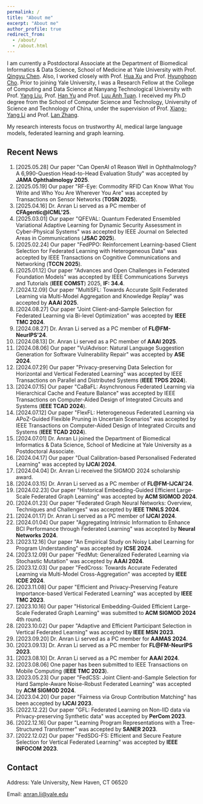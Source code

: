 ```yaml
---
permalink: /
title: "About me"
excerpt: "About me"
author_profile: true
redirect_from: 
  - /about/
  - /about.html
---
```

I am currently a Postdoctoral Associate at the Department of Biomedical Informatics & Data Science, School of Medicine at Yale University with Prof. [Qingyu Chen](https://sites.google.com/view/qingyuchen/home). Also, I worked closely with Prof. [Hua Xu](https://medicine.yale.edu/profile/hua-xu/) and Prof. [Hyunghoon Cho](https://hhcho.com/). Prior to joining Yale University, I was a Research Fellow at the College of Computing and Data Science at Nanyang Technological University with Prof. [Yang Liu](https://personal.ntu.edu.sg/yangliu/), Prof. [Han Yu](https://personal.ntu.edu.sg/han.yu/) and Prof. [Luu Anh Tuan](https://tuanluu.github.io/). I received my Ph.D degree from the School of Computer Science and Technology, University of Science and Technology of China, under the supervision of Prof. [Xiang-Yang Li](http://staff.ustc.edu.cn/~xiangyangli/index.html) and Prof. [Lan Zhang](http://cs.ustc.edu.cn/2020/0706/c23235a460088/page.htm). 

My research interests focus on trustworthy AI, medical large language models, federated learning and graph learning. 


Recent News
------
1. [2025.05.28] Our paper "Can OpenAI o1 Reason Well in Ophthalmology? A 6,990-Question Head-to-Head Evaluation Study" was accepted by **JAMA Ophthalmology 2025**. 
2. [2025.05.19] Our paper "RF-Eye: Commodity RFID Can Know What You Write and Who You Are Wherever You Are" was accepted by Transactions on Sensor Networks (**TOSN 2025**). 
3. [2025.04.16] Dr. Anran Li served as a PC member of **CFAgentic@ICML'25**. 
4. [2025.03.01] Our paper "QFEVAL: Quantum Federated Ensembled Variational Adaptive Learning for Dynamic Security Assessment in Cyber-Physical Systems" was accepted by IEEE Journal on Selected Areas in Communications (**JSAC 2025**). 
5. [2025.02.24] Our paper "FedPPO: Reinforcement Learning-based Client Selection for Federated Learning with Heterogeneous Data" was accepted by IEEE Transactions on Cognitive Communications and Networking (**TCCN 2025**). 
6. [2025.01.12] Our paper "Advances and Open Challenges in Federated Foundation Models" was accepted by IEEE Communications Surveys and Tutorials (**IEEE COMST**) 2025, **IF: 34.4**. 
7. [2024.12.09] Our paper "MultiSFL: Towards Accurate Split Federated Learning via Multi-Model Aggregation and Knowledge Replay" was accepted by **AAAI 2025**. 
8. [2024.08.27] Our paper "Joint Client-and-Sample Selection for Federated Learning via Bi-level Optimization" was accepted by **IEEE TMC 2024**.
9. [2024.08.27] Dr. Anran Li served as a PC member of **FL@FM-NeurIPS'24**. 
10. [2024.08.13] Dr. Anran Li served as a PC member of **AAAI 2025**.
11. [2024.08.06] Our paper "VulAdvisor: Natural Language Suggestion Generation for Software Vulnerability Repair" was accepted by **ASE 2024**. 
12. [2024.07.29] Our paper "Privacy-preserving Data Selection for Horizontal and Vertical Federated Learning" was accepted by IEEE Transactions on Parallel and Distributed Systems (**IEEE TPDS 2024**). 
13. [2024.07.15] Our paper "CaBaFL: Asynchronous Federated Learning via Hierarchical Cache and Feature Balance" was accepted by IEEE Transactions on Computer-Aided Design of Integrated Circuits and Systems (**IEEE TCAD 2024**). 
14. [2024.07.12] Our paper "FlexFL: Heterogeneous Federated Learning via APoZ-Guided Flexible Pruning in Uncertain Scenarios" was accepted by IEEE Transactions on Computer-Aided Design of Integrated Circuits and Systems (**IEEE TCAD 2024**). 
15. [2024.07.01] Dr. Anran Li joined the Department of Biomedical Informatics & Data Science, School of Medicine at Yale University as a Postdoctoral Associate. 
16. [2024.04.17] Our paper "Dual Calibration-based Personalised Federated Learning" was accepted by **IJCAI 2024**. 
17. [2024.04.04] Dr. Anran Li received the SIGMOD 2024 scholarship award. 
18. [2024.03.15] Dr. Anran Li served as a PC member of **FL@FM-IJCAI'24**. 
19. [2024.02.23] Our paper "Historical Embedding-Guided Efficient Large-Scale Federated Graph Learning" was accepted by **ACM SIGMOD 2024**. 
20. [2024.01.23] Our paper "Federated Graph Neural Networks: Overview, Techniques and Challenges" was accepted by **IEEE TNNLS 2024**.
21. [2024.01.17] Dr. Anran Li served as a PC member of **IJCAI 2024**.
22. [2024.01.04] Our paper "Aggregating Intrinsic Information to Enhance BCI Performance through Federated Learning" was accepted by **Neural Networks 2024**. 
23. [2023.12.16] Our paper "An Empirical Study on Noisy Label Learning for Program Understanding" was accepted by **ICSE 2024**.
24. [2023.12.09] Our paper "FedMut: Generalized Federated Learning via Stochastic Mutation" was accepted by **AAAI 2024**. 
25. [2023.12.03] Our paper "FedCross: Towards Accurate Federated Learning via Multi-Model Cross-Aggregation" was accepted by **IEEE ICDE 2024**.
26. [2023.11.08] Our paper "Efficient and Privacy-Preserving Feature Importance-based Vertical Federated Learning" was accepted by **IEEE TMC 2023**. 
27. [2023.10.16] Our paper "Historical Embedding-Guided Efficient Large-Scale Federated Graph Learning" was submitted to **ACM SIGMOD 2024** 4th round.
28. [2023.10.02] Our paper "Adaptive and Efficient Participant Selection in Vertical Federated Learning" was accepted by **IEEE MSN 2023**.
29. [2023.09.20] Dr. Anran Li served as a PC member for **AAMAS 2024**.
30. [2023.09.13] Dr. Anran Li served as a PC member for **FL@FM-NeurIPS 2023**. 
31. [2023.08.10] Dr. Anran Li served as a PC member for **AAAI 2024**.
32. [2023.08.06] One paper has been submitted to IEEE Transactions on Mobile Computing (**IEEE TMC 2023**).
33. [2023.05.23] Our paper "FedCSS: Joint Client-and-Sample Selection for Hard Sample-Aware Noise-Robust Federated Learning" was accepted by **ACM SIGMOD 2024**. 
34. [2023.04.20] Our paper "Fairness via Group Contribution Matching" has been accepted by **IJCAI 2023**.
35. [2022.12.22] Our paper "GFL: Federated Learning on Non-IID data via Privacy-preserving Synthetic data" was accepted by **PerCom 2023**.
36. [2022.12.16] Our paper "Learning Program Representations with a Tree-Structured Transformer" was accepted by **SANER 2023**.
37. [2022.12.02] Our paper "FedSDG-FS: Efficient and Secure Feature Selection for Vertical Federated Learning" was accepted by **IEEE INFOCOM 2023**. 


## Contact

Address: Yale University, New Haven, CT 06520

Email: anran.li@yale.edu 




